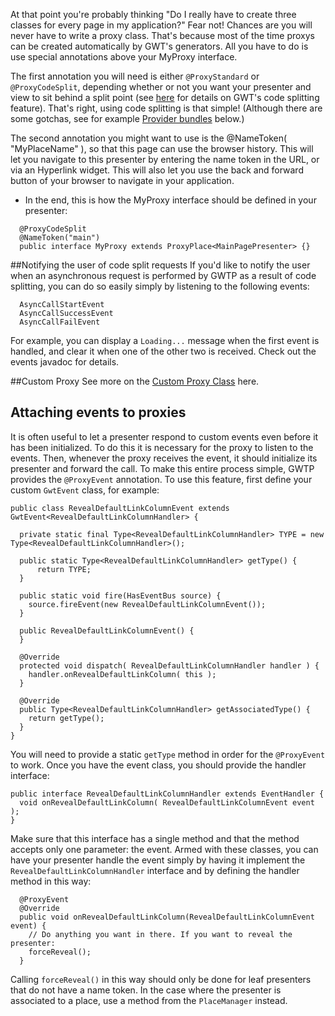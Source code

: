 At that point you're probably thinking "Do I really have to create three classes for every page in my application?" Fear not! Chances are you will never have to write a proxy class. That's because most of the time proxys can be created automatically by GWT's generators. All you have to do is use special annotations above your MyProxy interface.

The first annotation you will need is either `@ProxyStandard` or `@ProxyCodeSplit`, depending whether or not you want your presenter and view to sit behind a split point (see [here](http://code.google.com/webtoolkit/doc/latest/DevGuideCodeSplitting.html) for details on GWT's code splitting feature). That's right, using code splitting is that simple! (Although there are some gotchas, see for example [Provider bundles](http://code.google.com/p/gwt-platform/wiki/GettingStarted#Provider_bundles ) below.)

The second annotation you might want to use is the @NameToken( "MyPlaceName" ), so that this page can use the browser history. This will let you navigate to this presenter by entering the name token in the URL, or via an Hyperlink widget. This will also let you use the back and forward button of your browser to navigate in your application.

* In the end, this is how the MyProxy interface should be defined in your presenter:

```
  @ProxyCodeSplit
  @NameToken("main")
  public interface MyProxy extends ProxyPlace<MainPagePresenter> {}
```

##Notifying the user of code split requests
If you'd like to notify the user when an asynchronous request is performed by GWTP as a result of code splitting, you can do so easily simply by listening to the following events:

```
  AsyncCallStartEvent
  AsyncCallSuccessEvent
  AsyncCallFailEvent
```
For example, you can display a `Loading...` message when the first event is handled, and clear it when one of the other two is received. Check out the events javadoc for details.

##Custom Proxy
See more on the [Custom Proxy Class][cpc] here.

## Attaching events to proxies
It is often useful to let a presenter respond to custom events even before it has been initialized. To do this it is necessary for the proxy to listen to the events. Then, whenever the proxy receives the event, it should initialize its presenter and forward the call. To make this entire process simple, GWTP provides the `@ProxyEvent` annotation. To use this feature, first define your custom `GwtEvent` class, for example:

```
public class RevealDefaultLinkColumnEvent extends GwtEvent<RevealDefaultLinkColumnHandler> {

  private static final Type<RevealDefaultLinkColumnHandler> TYPE = new Type<RevealDefaultLinkColumnHandler>();

  public static Type<RevealDefaultLinkColumnHandler> getType() {
      return TYPE;
  }

  public static void fire(HasEventBus source) {
    source.fireEvent(new RevealDefaultLinkColumnEvent());
  }

  public RevealDefaultLinkColumnEvent() {
  }

  @Override
  protected void dispatch( RevealDefaultLinkColumnHandler handler ) {
    handler.onRevealDefaultLinkColumn( this );
  }

  @Override
  public Type<RevealDefaultLinkColumnHandler> getAssociatedType() {
    return getType();
  }
}
```

You will need to provide a static `getType` method in order for the `@ProxyEvent` to work. Once you have the event class, you should provide the handler interface:

```
public interface RevealDefaultLinkColumnHandler extends EventHandler {
  void onRevealDefaultLinkColumn( RevealDefaultLinkColumnEvent event );
}
```

Make sure that this interface has a single method and that the method accepts only one parameter: the event. Armed with these classes, you can have your presenter handle the event simply by having it implement the `RevealDefaultLinkColumnHandler` interface and by defining the handler method in this way:

```
  @ProxyEvent
  @Override
  public void onRevealDefaultLinkColumn(RevealDefaultLinkColumnEvent event) {
    // Do anything you want in there. If you want to reveal the presenter:
    forceReveal();
  }
```

Calling `forceReveal()` in this way should only be done for leaf presenters that do not have a name token. In the case where the presenter is associated to a place, use a method from the `PlaceManager` instead.

[cpc]: gwtp/advancedfeatures/Custom-Proxy-Class.html "Custom Proxy Class"
